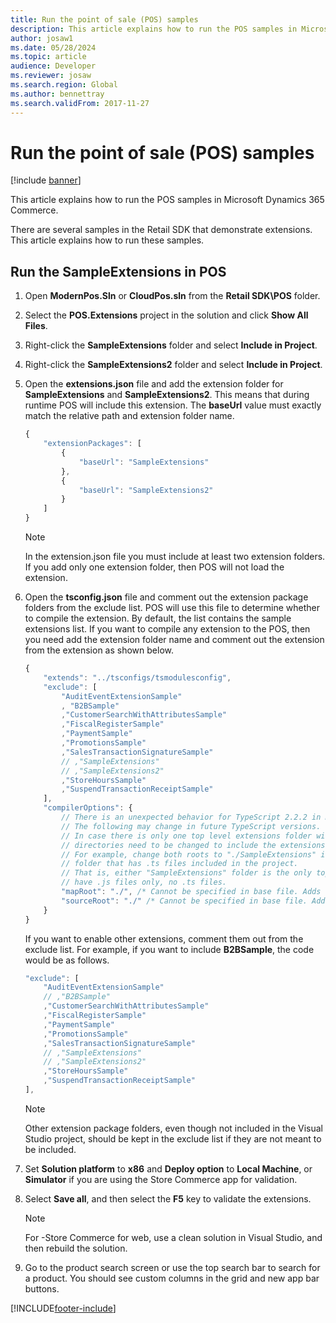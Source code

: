```yaml
---
title: Run the point of sale (POS) samples
description: This article explains how to run the POS samples in Microsoft Dynamics 365 Commerce.
author: josaw1
ms.date: 05/28/2024
ms.topic: article
audience: Developer
ms.reviewer: josaw
ms.search.region: Global
ms.author: bennettray
ms.search.validFrom: 2017-11-27
---
```


# Run the point of sale (POS) samples

[!include [banner](../../includes/banner.md)]

This article explains how to run the POS samples in Microsoft Dynamics 365 Commerce.

There are several samples in the Retail SDK that demonstrate extensions. This article explains how to run these samples.

## Run the SampleExtensions in POS
1. Open **ModernPos.Sln** or **CloudPos.sln** from the **Retail SDK\\POS** folder.
2. Select the **POS.Extensions** project in the solution and click **Show All Files**.
3. Right-click the **SampleExtensions** folder and select **Include in Project**.
4. Right-click the **SampleExtensions2** folder and select **Include in Project**.
5. Open the **extensions.json** file and add the extension folder for **SampleExtensions** and **SampleExtensions2**. This means that during runtime POS will include this extension. The **baseUrl** value must exactly match the relative path and extension folder name.

    ```typescript
    {
        "extensionPackages": [
            {
                "baseUrl": "SampleExtensions"
            },
            {
                "baseUrl": "SampleExtensions2"
            }
        ] 
    }
    ```
    > [!Note]  
    > In the extension.json file you must include at least two extension folders. If you add only one extension folder, then POS will not load the extension.
5. Open the **tsconfig.json** file and comment out the extension package folders from the exclude list. POS will use this file to determine whether to compile the extension. By default, the list contains the sample extensions list. If you want to compile any extension to the POS, then you need add the extension folder name and comment out the extension from the extension as shown below. 

    ```typescript
    {
        "extends": "../tsconfigs/tsmodulesconfig",
        "exclude": [
            "AuditEventExtensionSample"
            , "B2BSample"
            ,"CustomerSearchWithAttributesSample"
            ,"FiscalRegisterSample"
            ,"PaymentSample"
            ,"PromotionsSample"
            ,"SalesTransactionSignatureSample"
            // ,"SampleExtensions"
            // ,"SampleExtensions2"
            ,"StoreHoursSample"
            ,"SuspendTransactionReceiptSample"
        ],
        "compilerOptions": {
            // There is an unexpected behavior for TypeScript 2.2.2 in map and source roots generated in compiled JS and map files. 
            // The following may change in future TypeScript versions.
            // In case there is only one top level extensions folder with .ts files included, the following two root 
            // directories need to be changed to include the extensions folder.
            // For example, change both roots to "./SampleExtensions" if "SampleExtensions" folder is the only top level 
            // folder that has .ts files included in the project.
            // That is, either "SampleExtensions" folder is the only top level folder, or all other top level folders 
            // have .js files only, no .ts files.
            "mapRoot": "./", /* Cannot be specified in base file. Adds full path to ".map" in the js file to enable debug in VS. */
            "sourceRoot": "./" /* Cannot be specified in base file. Adds full path to ".ts" in the map file to enable debug in VS. */
        }
    }
    ```
    If you want to enable other extensions, comment them out from the exclude list. For example, if you want to include **B2BSample**, the code would be as follows. 
    
    ```typescript
    "exclude": [
        "AuditEventExtensionSample"
        // ,"B2BSample"
        ,"CustomerSearchWithAttributesSample"
        ,"FiscalRegisterSample"
        ,"PaymentSample"
        ,"PromotionsSample"
        ,"SalesTransactionSignatureSample"
        // ,"SampleExtensions"
        // ,"SampleExtensions2"
        ,"StoreHoursSample"
        ,"SuspendTransactionReceiptSample"
    ],
    ```
    > [!Note] 
    > Other extension package folders, even though not included in the Visual Studio project, should be kept in the exclude list if they are not meant to be included.
6. Set **Solution platform** to **x86** and **Deploy option** to **Local Machine**, or **Simulator** if you are using the Store Commerce app for validation.
7. Select **Save all**, and then select the **F5** key to validate the extensions.

    > [!Note] 
    > For -Store Commerce for web, use a clean solution in Visual Studio, and then rebuild the solution.
8. Go to the product search screen or use the top search bar to search for a product. You should see custom columns in the grid and new app bar buttons.


[!INCLUDE[footer-include](../../includes/footer-banner.md)]

